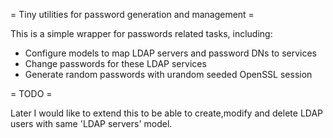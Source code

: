 
= Tiny utilities for password generation and management =

This is a simple wrapper for passwords related tasks, including:

- Configure models to map LDAP servers and password DNs to services
- Change passwords for these LDAP services
- Generate random passwords with urandom seeded OpenSSL session

= TODO =

Later I would like to extend this to be able to create,modify and delete
LDAP users with same 'LDAP servers' model.


